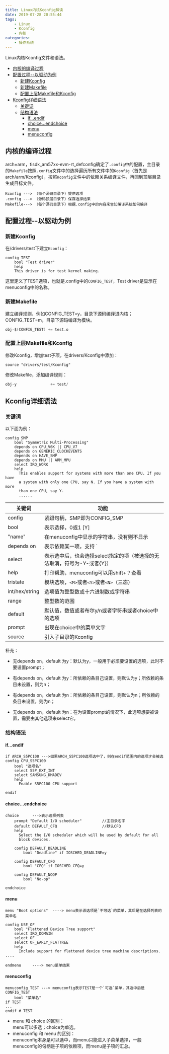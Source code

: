 ```yaml
---
title: Linux内核Kconfig解读
date: 2019-07-28 20:55:44
tags:
    - Linux
    - Kconfig
    - 内核
categories: 
    - 操作系统
---
```


Linux内核Kconfig文件和语法。

<!-- more -->


- [内核的编译过程](#内核的编译过程)
- [配置过程--以驱动为例](#配置过程--以驱动为例)
  - [新建Kconfig](#新建kconfig)
  - [新建Makefile](#新建makefile)
  - [配置上层Makefile和Kconfig](#配置上层makefile和kconfig)
- [Kconfig详细语法](#kconfig详细语法)
  - [关键词](#关键词)
  - [结构语法](#结构语法)
    - [if...endif](#ifendif)
    - [choice...endchoice](#choiceendchoice)
    - [menu](#menu)
    - [menuconfig](#menuconfig)
  
## 内核的编译过程
arch=arm，tisdk_am57xx-evm-rt_defconfig确定了`.config`中的配置，主目录的`Makefile`按照`.config`文件中的选择遍历所有文件中的`Kconfig`（首先是arch/arm/Kconfig），按照`Kconfig`文件中的依赖关系编译文件，再回到顶层目录生成目标文件。 
 ```
Kconfig ---> （每个源码目录下）提供选项
.config ---> （源码顶层目录下）保存选择结果
Makefile---> （每个源码目录下）根据.config中的内容来告知编译系统如何编译
```

## 配置过程--以驱动为例
### 新建Kconfig
在/drivers/test下建立`Kconfig`：
```
config TEST
    bool "Test driver"
    help
    This driver is for test kernel making.
```
这里定义了TEST选项，也就是.config中的`CONFIG_TEST`，Test driver是显示在menuconfig中的名称。
### 新建Makefile
建立编译规则，例如CONFIG_TEST=y，目录下源码编译进内核；CONFIG_TEST=m，目录下源码编译为模块。
```C
obj-$(CONFIG_TEST) += test.o
```
### 配置上层Makefile和Kconfig
修改Kconfig，增加test子项，在drivers/Kconfig中添加：
```
source "drivers/test/Kconfig"
```
修改Makefile，添加编译规则：
```C
obj-y               += test/
```
## Kconfig详细语法
### 关键词
以下面为例：
```
config SMP
	bool "Symmetric Multi-Processing"
	depends on CPU_V6K || CPU_V7
	depends on GENERIC_CLOCKEVENTS
	depends on HAVE_SMP
	depends on MMU || ARM_MPU
	select IRQ_WORK
	help
	  This enables support for systems with more than one CPU. If you have
	  a system with only one CPU, say N. If you have a system with more
	  than one CPU, say Y.
      ......
```
| 关键词         | 功能                                                                     |
| -------------- | ------------------------------------------------------------------------ |
| config         | 紧跟句柄，SMP即为CONFIG_SMP                                              |
| bool           | 表示选择，0或1 [Y]                                                       |
| "name"         | 在menuconfig中显示的字符串，没有则不显示                                 |
| depends on     | 表示依赖某一项，支持 `||` 、`&&`、`!`运算符                              |
| select         | 表示选中后，也会选择select指定的项（被选择的无法取消，符号为-Y-或者{Y}） |
| help           | 打印帮助，menuconfig可以用shift+？查看                                   |
| tristate       | 模块选项，`<M>`或者`<Y>`或者`<N>`（三态）                                      |
| int/hex/string | 选项值为整型数或十六进制数或字符串                                       |
| range          | 整型数的范围                                                             |
| default        | 默认值，数值或者布尔y/n或者字符串或者choice中的选项                      |
| prompt         | 出现在choice中的菜单文字                                                 |
| source         | 引入子目录的Kconfig                                                      |  

补充：
* 无depends on，default 为y：默认为y，一般用于必须要设置的选项，此时不要设置prompt；  

* 有depends on，default 为y：所依赖的条目己设置，则默认为y；所依赖的条目未设置，则为n；  

* 有depends on，default 为n：所依赖的条目己设置，则默认为n；所依赖的条目未设置，则为n；  

* 无depends on，default 为n：在为设置prompt的情况下，此选项想要被设置，需要由其他选项来select它。  
  
### 结构语法
#### if...endif
```
if ARCH_S5PC100 --->如果ARCH_S5PC100选项选中了，则在endif范围内的选项才会被选
config CPU_S5PC100
    bool "选项名"
    select S5P_EXT_INT
    select SAMSUNG_DMADEV
    help
      Enable S5PC100 CPU support

endif
```
#### choice...endchoice
```
choice      --->表示选择列表
    prompt "Default I/O scheduler"         //主目录名字
    default DEFAULT_CFQ                    //默认CFQ
    help
      Select the I/O scheduler which will be used by default for all
      block devices.

    config DEFAULT_DEADLINE
        bool "Deadline" if IOSCHED_DEADLINE=y 

    config DEFAULT_CFQ
        bool "CFQ" if IOSCHED_CFQ=y

    config DEFAULT_NOOP
        bool "No-op"

endchoice
```
#### menu
```
menu "Boot options"  ----> menu表示该选项是`不可选`的菜单，其后是在选择列表的菜单名

config USE_OF
    bool "Flattened Device Tree support"
    select IRQ_DOMAIN
    select OF
    select OF_EARLY_FLATTREE
    help
      Include support for flattened device tree machine descriptions.
....

endmenu     ----> menu菜单结束
```
#### menuconfig
```
menuconfig TEST ---> menuconfig表示TEST是一个`可选`菜单，其选中后是CONFIG_TEST
    bool "菜单名"
if TEST
...
endif # TEST
```
* menu 和 choice 的区别：  
menu可以多选；choice为单选。
* menuconfig 和 menu 的区别：  
menuconfig本身是可以选中，而menu只能进入子菜单选择，一般menuconfig的句柄是子项的依赖项，而menu是子项的汇总。
